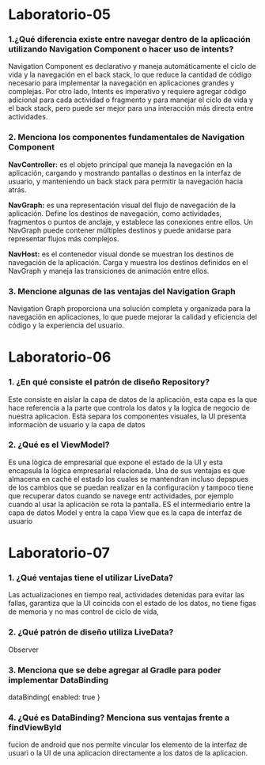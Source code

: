# Laboratorio-05

### 1.¿Qué diferencia existe entre navegar dentro de la aplicación utilizando **Navigation Component** o hacer uso de intents?

Navigation Component es declarativo y maneja automáticamente el ciclo de vida y la navegación en el back stack, lo que reduce la cantidad de código necesario para implementar la navegación en aplicaciones grandes y complejas. Por otro lado, Intents es imperativo y requiere agregar código adicional para cada actividad o fragmento y para manejar el ciclo de vida y el back stack, pero puede ser mejor para una interacción más directa entre actividades.

### 2. Menciona los componentes fundamentales de Navigation Component

**NavController:** es el objeto principal que maneja la navegación en la aplicación, cargando y mostrando pantallas o destinos en la interfaz de usuario, y manteniendo un back stack para permitir la navegación hacia atrás.

**NavGraph:** es una representación visual del flujo de navegación de la aplicación. Define los destinos de navegación, como actividades, fragmentos o puntos de anclaje, y establece las conexiones entre ellos. Un NavGraph puede contener múltiples destinos y puede anidarse para representar flujos más complejos.

**NavHost:** es el contenedor visual donde se muestran los destinos de navegación de la aplicación. Carga y muestra los destinos definidos en el NavGraph y maneja las transiciones de animación entre ellos.

### 3. Mencione algunas de las ventajas del Navigation Graph

Navigation Graph proporciona una solución completa y organizada para la navegación en aplicaciones, lo que puede mejorar la calidad y eficiencia del código y la experiencia del usuario.

# Laboratorio-06

### 1. ¿En qué consiste el patrón de diseño Repository? 

Este consiste en aislar la capa de datos de la aplicaciòn, esta capa es la que hace referencia a la parte que controla los datos y la logica de negocio de nuestra aplicacion. Esta separa los componentes visuales, la UI presenta informaciòn de usuario y la capa de datos 

### 2. ¿Qué es el ViewModel?

Es una lògica de empresarial que expone el estado de la UI y esta encapsula la lògica empresarial relacionada. Una de sus ventajas es que almacena en cachè el estado los cuales se mantendran incluso depspues de los cambios que se puedan realizar en la configuraciòn y tampoco tiene que recuperar datos cuando se navege entr actividades, por ejemplo cuando al usar la aplicaciòn se rota la pantalla. ES el intermediario entre la capa de datos Model y entra la capa View que es la capa de interfaz de usuario

# Laboratorio-07 

### 1. ¿Qué ventajas tiene el utilizar LiveData?

Las actualizaciones en tiempo real, actividades detenidas para evitar las fallas, garantiza que la UI coincida con el estado de los datos, no tiene figas de memoria y no mas control de ciclo de vida,

### 2. ¿Qué patrón de diseño utiliza LiveData?

 Observer

### 3. Menciona que se debe agregar al Gradle para poder implementar DataBinding

dataBinding{
  enabled: true
 }

### 4. ¿Qué es DataBinding? Menciona sus ventajas frente a findViewById

fucion de android que nos permite vincular los elemento de la interfaz de usuari o la UI de una aplicacion directamente a los datos de la aplicacion.
